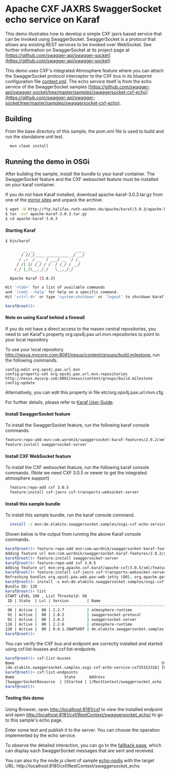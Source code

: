 Apache CXF JAXRS SwaggerSocket echo service on Karaf
=================================================

This demo illustrates how to develop a simple CXF jaxrs based
service that can be invoked using SwaggerSocket. SwaggerSocket is
a protocol that allows any existing REST services to be invoked
over WebSocket. See further information on SwaggerSocket at its
project page at
[https://github.com/swagger-api/swagger-socket](https://github.com/swagger-api/swagger-socket)

This demo uses CXF's integrated Atmosphere feature where you can attach
the SwaggerSocket protocol interceptor to the CXF bus in its blueprint configuration file [context.xml](src/main/resources/OSGI-INF/blueprint/context.xml). The echo service itself is from the echo service of the SwaggerSocket samples [https://github.com/swagger-api/swagger-socket/tree/master/samples/swaggersocket-cxf-echo](https://github.com/swagger-api/swagger-socket/tree/master/samples/swaggersocket-cxf-echo).


Building
--------
From the base directory of this sample, the pom.xml file
is used to build and run the standalone unit test.

```bash
  mvn clean install
```

Running the demo in OSGi
------------------------
After building the sample, install the bundle to your karaf
container. The SwaggerSocket feature and the CXF websocket feature must be installed on your
karaf container.

If you do not have Karaf installed, download apache-karaf-3.0.3.tar.gz from one of the [mirror sites](http://www.apache.org/dyn/closer.cgi/karaf/3.0.3/apache-karaf-3.0.3.tar.gz) and unpack the archive.

```bash
$ wget -N http://ftp.halifax.rwth-aachen.de/apache/karaf/3.0.3/apache-karaf-3.0.3.tar.gz
$ tar -zxf apache-karaf-3.0.3.tar.gz
$ cd apache-karaf-3.0.3
```

#### Starting Karaf

```bash
$ bin/karaf

        __ __                  ____      
       / //_/____ __________ _/ __/      
      / ,<  / __ `/ ___/ __ `/ /_        
     / /| |/ /_/ / /  / /_/ / __/        
    /_/ |_|\__,_/_/   \__,_/_/         

  Apache Karaf (3.0.3)

Hit '<tab>' for a list of available commands
and '[cmd] --help' for help on a specific command.
Hit '<ctrl-d>' or type 'system:shutdown' or 'logout' to shutdown Karaf.

karaf@root()>
```
#### Note on using Karaf behind a firewall

If you do not have a direct access to the maven central repositories, you need to set Karaf's property
org.ops4j.pax.url.mvn.repositories to point to your local repository

To use your local repository http://nexus.mycorp.com:8081/nexus/content/groups/build.milestone, run the following commands.

```
config:edit org.ops4j.pax.url.mvn
config:property-set org.ops4j.pax.url.mvn.repositories http://nexus.mycorp.com:8081/nexus/content/groups/build.milestone
config:update
```

Alternatively, you can edit this property in file etc/org.ops4j.pax.url.mvn.cfg.

For further details, please refer to [Karaf User Guide](http://karaf.apache.org/manual/latest/users-guide/index.html).

#### Install SwaggerSocket feature

To install the SwaggerSocket feature, run the following karaf console commands.

```bash
feature:repo-add mvn:com.wordnik/swaggersocket-karaf-features/2.0.2/xml/features
feature:install swaggersocket-server
```

#### Install CXF WebSocket feature

To install the CXF websocket feature, run the following karaf console
commands. (Note we need CXF 3.0.5 or newer to get the integrated atmosphere support)

```bash
  feature:repo-add cxf 3.0.5
  feature:install cxf-jaxrs cxf-transports-websocket-server
```

#### Install this sample bundle

To install this sample bundle, run the karaf console command.

```bash
  install -s mvn:de.elakito.swaggersocket.samples/osgi-cxf-echo-service
```

Shown below is the output from running the above Karaf console commands.

```bash
karaf@root()> feature:repo-add mvn:com.wordnik/swaggersocket-karaf-features/2.0.2/xml/features
Adding feature url mvn:com.wordnik/swaggersocket-karaf-features/2.0.2/xml/features
karaf@root()> feature:install swaggersocket-server
karaf@root()> feature:repo-add cxf 3.0.5
Adding feature url mvn:org.apache.cxf.karaf/apache-cxf/3.0.5/xml/features
karaf@root()> feature:install cxf-jaxrs cxf-transports-websocket-server
Refreshing bundles org.ops4j.pax.web.pax-web-jetty (80), org.apache.geronimo.specs.geronimo-jaspic_1.0_spec (69), org.ops4j.pax.web.pax-web-runtime (79)
karaf@root()> install -s mvn:de.elakito.swaggersocket.samples/osgi-cxf-echo-service
Bundle ID: 120
karaf@root()> list
START LEVEL 100 , List Threshold: 50
 ID | State  | Lvl | Version        | Name                                                  
--------------------------------------------------------------------------------------------
 90 | Active |  80 | 2.2.7          | atmosphere-runtime                                    
 91 | Active |  80 | 2.0.2          | swaggersocket-protocol                                
 92 | Active |  80 | 2.0.2          | swaggersocket-server                                  
118 | Active |  80 | 2.2.6          | atmosphere-runtime                                    
120 | Active |  80 | 0.0.1.SNAPSHOT | de.elakito.swaggersocket.samples.osgi-cxf-echo-service
karaf@root()> 
```

You can verify the CXF bus and endpoint are correctly installed and started using cxf:list-busses and cxf:list-endpoints.

```bash
karaf@root()> cxf:list-busses
Name                                                                 State               
[de.elakito.swaggersocket.samples.osgi-cxf-echo-service-cxf35153316] [RUNNING           ]
karaf@root()> cxf:list-endpoints
Name                      State      Address                                                      BusID                                   
[SwaggerSocketResource  ] [Started ] [/RestContext/swaggersocket_echo                           ] [de.elakito.swaggersocket.samples.osgi-cxf-echo-service-cxf35153316]
karaf@root()> 
```

#### Testing this demo

Using Browser, open [http://localhost:8181/cxf](http://localhost:8181/cxf) to view the installed endpoint and open [http://localhost:8181/cxf/RestContext/swaggersocket_echo/](http://localhost:8181/cxf/RestContext/swaggersocket_echo/) to go to this sample's echo page.

Enter some text and publish it to the server. You can choose the operation implemented by the echo service.

To observe the detailed interaction, you can go to the [fallback page](http://localhost:8181/cxf/RestContext/swaggersocket_echo/fallback), which can display each SwaggerSocket messages that are sent and received.

You can also try the node.js client of sample [echo-nodjs](../echo-nodejs/README.md) with the target URL: http://localhost:8181/cxf/RestContext/swaggersocket_echo
